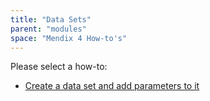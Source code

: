 ```yaml
---
title: "Data Sets"
parent: "modules"
space: "Mendix 4 How-to's"
---
```

Please select a how-to:

*   [Create a data set and add parameters to it](create-a-data-set-and-add-parameters-to-it)
